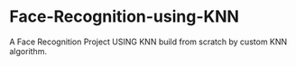 # Face-Recognition-using-KNN
A Face Recognition Project USING KNN build from scratch by custom KNN algorithm.
